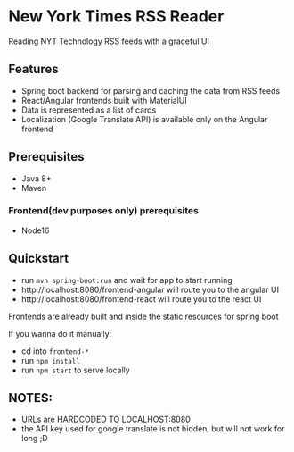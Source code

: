 # New York Times RSS Reader

Reading NYT Technology RSS feeds with a graceful UI

## Features
- Spring boot backend for parsing and caching the data from RSS feeds
- React/Angular frontends built with MaterialUI
- Data is represented as a list of cards
- Localization (Google Translate API) is available only on the Angular frontend

## Prerequisites
- Java 8+
- Maven
### Frontend(dev purposes only) prerequisites
- Node16

## Quickstart

- run `mvn spring-boot:run` and wait for app to start running
- http://localhost:8080/frontend-angular will route you to the angular UI
- http://localhost:8080/frontend-react will route you to the react UI


Frontends are already built and inside the static resources for spring boot

If you wanna do it manually:

- cd into `frontend-*`
- run `npm install`
- run `npm start` to serve locally

## NOTES:
- URLs are HARDCODED TO LOCALHOST:8080
- the API key used for google translate is not hidden, but will not work for long ;D